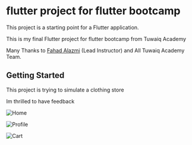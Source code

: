 # flutter project for flutter bootcamp

This project is a starting point for a Flutter application.

This is my final Flutter project for flutter bootcamp from Tuwaiq Academy

Many Thanks to [Fahad Alazmi](https://github.com/fahad0100) (Lead Instructor) and All Tuwaiq Academy Team.


## Getting Started


This project is trying to simulate a clothing store

Im thrilled to have feedback 


![Home](https://user-images.githubusercontent.com/88655860/172796470-9214ee51-c773-4c52-8365-bb08e8bd42d7.png)


![Profile](https://user-images.githubusercontent.com/88655860/172796756-2c8d00ed-4e1a-4f64-87bd-45aee4500964.png)


![Cart](https://user-images.githubusercontent.com/88655860/172796765-a06a304a-c224-466f-9d5b-3ffb80d1a7d9.png)
